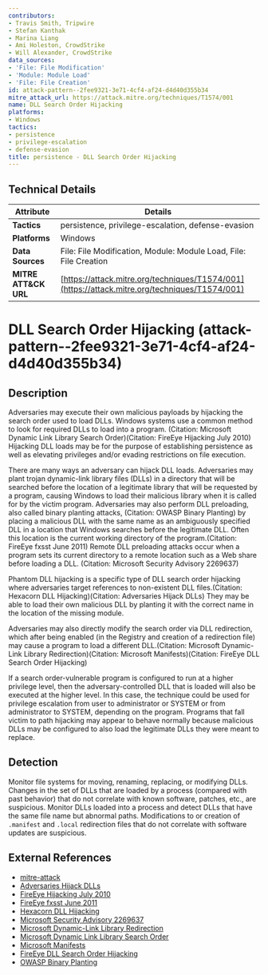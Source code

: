 ```yaml
---
contributors:
- Travis Smith, Tripwire
- Stefan Kanthak
- Marina Liang
- Ami Holeston, CrowdStrike
- Will Alexander, CrowdStrike
data_sources:
- 'File: File Modification'
- 'Module: Module Load'
- 'File: File Creation'
id: attack-pattern--2fee9321-3e71-4cf4-af24-d4d40d355b34
mitre_attack_url: https://attack.mitre.org/techniques/T1574/001
name: DLL Search Order Hijacking
platforms:
- Windows
tactics:
- persistence
- privilege-escalation
- defense-evasion
title: persistence - DLL Search Order Hijacking
---
```


## Technical Details

| Attribute | Details |
|-----------|----------|
| **Tactics** | persistence, privilege-escalation, defense-evasion |
| **Platforms** | Windows |
| **Data Sources** | File: File Modification, Module: Module Load, File: File Creation |
| **MITRE ATT&CK URL** | [https://attack.mitre.org/techniques/T1574/001](https://attack.mitre.org/techniques/T1574/001) |

# DLL Search Order Hijacking (attack-pattern--2fee9321-3e71-4cf4-af24-d4d40d355b34)

## Description
Adversaries may execute their own malicious payloads by hijacking the search order used to load DLLs. Windows systems use a common method to look for required DLLs to load into a program. (Citation: Microsoft Dynamic Link Library Search Order)(Citation: FireEye Hijacking July 2010) Hijacking DLL loads may be for the purpose of establishing persistence as well as elevating privileges and/or evading restrictions on file execution.

There are many ways an adversary can hijack DLL loads. Adversaries may plant trojan dynamic-link library files (DLLs) in a directory that will be searched before the location of a legitimate library that will be requested by a program, causing Windows to load their malicious library when it is called for by the victim program. Adversaries may also perform DLL preloading, also called binary planting attacks, (Citation: OWASP Binary Planting) by placing a malicious DLL with the same name as an ambiguously specified DLL in a location that Windows searches before the legitimate DLL. Often this location is the current working directory of the program.(Citation: FireEye fxsst June 2011) Remote DLL preloading attacks occur when a program sets its current directory to a remote location such as a Web share before loading a DLL. (Citation: Microsoft Security Advisory 2269637)

Phantom DLL hijacking is a specific type of DLL search order hijacking where adversaries target references to non-existent DLL files.(Citation: Hexacorn DLL Hijacking)(Citation: Adversaries Hijack DLLs) They may be able to load their own malicious DLL by planting it with the correct name in the location of the missing module.

Adversaries may also directly modify the search order via DLL redirection, which after being enabled (in the Registry and creation of a redirection file) may cause a program to load a different DLL.(Citation: Microsoft Dynamic-Link Library Redirection)(Citation: Microsoft Manifests)(Citation: FireEye DLL Search Order Hijacking)

If a search order-vulnerable program is configured to run at a higher privilege level, then the adversary-controlled DLL that is loaded will also be executed at the higher level. In this case, the technique could be used for privilege escalation from user to administrator or SYSTEM or from administrator to SYSTEM, depending on the program. Programs that fall victim to path hijacking may appear to behave normally because malicious DLLs may be configured to also load the legitimate DLLs they were meant to replace.

## Detection
Monitor file systems for moving, renaming, replacing, or modifying DLLs. Changes in the set of DLLs that are loaded by a process (compared with past behavior) that do not correlate with known software, patches, etc., are suspicious. Monitor DLLs loaded into a process and detect DLLs that have the same file name but abnormal paths. Modifications to or creation of `.manifest` and `.local` redirection files that do not correlate with software updates are suspicious.

## External References
- [mitre-attack](https://attack.mitre.org/techniques/T1574/001)
- [Adversaries Hijack DLLs](https://www.crowdstrike.com/blog/4-ways-adversaries-hijack-dlls/)
- [FireEye Hijacking July 2010](https://www.fireeye.com/blog/threat-research/2010/07/malware-persistence-windows-registry.html)
- [FireEye fxsst June 2011](https://www.fireeye.com/blog/threat-research/2011/06/fxsst.html)
- [Hexacorn DLL Hijacking](https://www.hexacorn.com/blog/2013/12/08/beyond-good-ol-run-key-part-5/)
- [Microsoft Security Advisory 2269637](https://docs.microsoft.com/en-us/security-updates/securityadvisories/2010/2269637)
- [Microsoft Dynamic-Link Library Redirection](https://docs.microsoft.com/en-us/windows/win32/dlls/dynamic-link-library-redirection?redirectedfrom=MSDN)
- [Microsoft Dynamic Link Library Search Order](https://docs.microsoft.com/en-us/windows/win32/dlls/dynamic-link-library-search-order?redirectedfrom=MSDN)
- [Microsoft Manifests](https://msdn.microsoft.com/en-US/library/aa375365)
- [FireEye DLL Search Order Hijacking](https://www.fireeye.com/blog/threat-research/2010/08/dll-search-order-hijacking-revisited.html)
- [OWASP Binary Planting](https://www.owasp.org/index.php/Binary_planting)
